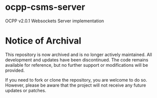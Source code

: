 # ocpp-csms-server

OCPP v2.0.1 Websockets Server implementation

# Notice of Archival
This repository is now archived and is no longer actively maintained. All development and updates have been discontinued. The code remains available for reference, but no further support or modifications will be provided.

If you need to fork or clone the repository, you are welcome to do so. However, please be aware that the project will not receive any future updates or patches.
